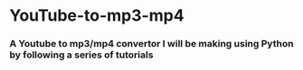 # YouTube-to-mp3-mp4

### A Youtube to mp3/mp4 convertor I will be making using Python by following a series of tutorials
